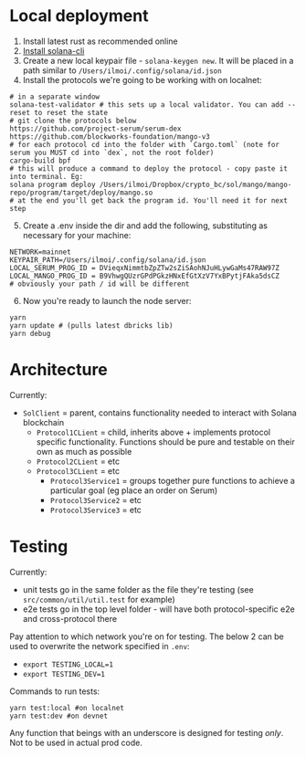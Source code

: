 # Local deployment
1. Install latest rust as recommended online
2. [Install solana-cli](https://docs.solana.com/cli/install-solana-cli-tools)
3. Create a new local keypair file - `solana-keygen new`. It will be placed in a path similar to `/Users/ilmoi/.config/solana/id.json`
4. Install the protocols we're going to be working with on localnet:
```shell
# in a separate window
solana-test-validator # this sets up a local validator. You can add --reset to reset the state
# git clone the protocols below
https://github.com/project-serum/serum-dex
https://github.com/blockworks-foundation/mango-v3
# for each protocol cd into the folder with `Cargo.toml` (note for serum you MUST cd into `dex`, not the root folder)
cargo-build bpf
# this will produce a command to deploy the protocol - copy paste it into terminal. Eg:
solana program deploy /Users/ilmoi/Dropbox/crypto_bc/sol/mango/mango-repo/program/target/deploy/mango.so
# at the end you'll get back the program id. You'll need it for next step
```
5. Create a .env inside the dir and add the following, substituting as necessary for your machine:
```dotenv
NETWORK=mainnet
KEYPAIR_PATH=/Users/ilmoi/.config/solana/id.json
LOCAL_SERUM_PROG_ID = DVieqxNimmtbZpZTw2sZiSAohNJuHLywGaMs47RAW97Z
LOCAL_MANGO_PROG_ID = B9VhwgQUzrGPdPGkzHNxEfGtXzV7YxBPytjFAka5dsCZ
# obviously your path / id will be different
```
6. Now you're ready to launch the node server:
```shell
yarn
yarn update # (pulls latest dbricks lib)
yarn debug
```

# Architecture

Currently:
- `SolClient` = parent, contains functionality needed to interact with Solana blockchain
  - `Protocol1CLient` = child, inherits above + implements protocol specific functionality. Functions should be pure and testable on their own as much as possible
  - `Protocol2CLient` = etc
  - `Protocol3CLient` = etc
    - `Protocol3Service1` = groups together pure functions to achieve a particular goal (eg place an order on Serum)
    - `Protocol3Service2` = etc
    - `Protocol3Service3` = etc

# Testing
 
Currently:
- unit tests go in the same folder as the file they're testing (see `src/common/util/util.test` for example)
- e2e tests go in the top level folder - will have both protocol-specific e2e and cross-protocol there

Pay attention to which network you're on for testing. The below 2 can be used to overwrite the network specified in `.env`:
- `export TESTING_LOCAL=1`
- `export TESTING_DEV=1`

Commands to run tests:
```shell
yarn test:local #on localnet
yarn test:dev #on devnet
```

Any function that beings with an underscore is designed for testing *only*. Not to be used in actual prod code.
